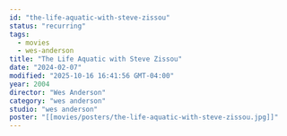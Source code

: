 ```yaml
---
id: "the-life-aquatic-with-steve-zissou"
status: "recurring"
tags:
  - movies
  - wes-anderson
title: "The Life Aquatic with Steve Zissou"
date: "2024-02-07"
modified: "2025-10-16 16:41:56 GMT-04:00"
year: 2004
director: "Wes Anderson"
category: "wes anderson"
studio: "wes anderson"
poster: "[[movies/posters/the-life-aquatic-with-steve-zissou.jpg]]"
---
```

